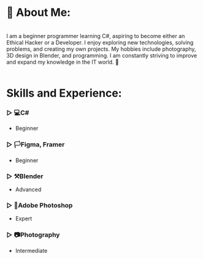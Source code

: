 <!-- About me Section -->
# 👻 About Me:
<br>I am a beginner programmer learning C#, aspiring to become either an Ethical Hacker or a Developer. I enjoy exploring new technologies, solving problems, and creating my own projects. My hobbies include photography, 3D design in Blender, and programming. I am constantly striving to improve and expand my knowledge in the IT world. 🚀<br><br>

# Skills and Experience:
 ### ▷ 💻C# <br>
 - Beginner<br>
### ▷ 🏳️Figma, Framer <br>
- Beginner<br>
### ▷ ⚒️Blender<br>
- Advanced <br>
### ▷ 💯Adobe Photoshop<br>
- Expert <br>
### ▷ 📷Photography <br>
- Intermediate <br>


